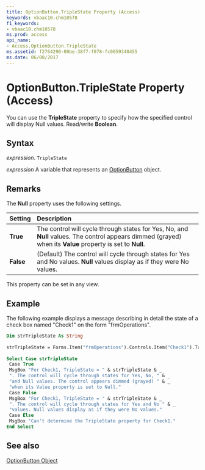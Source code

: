 ```yaml
---
title: OptionButton.TripleState Property (Access)
keywords: vbaac10.chm10578
f1_keywords:
- vbaac10.chm10578
ms.prod: access
api_name:
- Access.OptionButton.TripleState
ms.assetid: f2764290-00be-38f7-f078-fc0059340455
ms.date: 06/08/2017
---
```



# OptionButton.TripleState Property (Access)

You can use the  **TripleState** property to specify how the specified control will display Null values. Read/write **Boolean**.


## Syntax

 _expression_. `TripleState`

 _expression_ A variable that represents an [OptionButton](Access.OptionButton.md) object.


## Remarks

The  **Null** property uses the following settings.



|**Setting**|**Description**|
|:-----|:-----|
|**True**|The control will cycle through states for Yes, No, and  **Null** values. The control appears dimmed (grayed) when its **Value** property is set to **Null**.|
|**False**|(Default) The control will cycle through states for Yes and No values.  **Null** values display as if they were No values.|

This property can be set in any view.


## Example

The following example displays a message describing in detail the state of a check box named "Check1" on the form "frmOperations". 


```vb
Dim strTripleState As String 
 
strTripleState = Forms.Item("frmOperations").Controls.Item("Check1").TripleState 
 
Select Case strTripleState 
 Case True 
 MsgBox "For Check1, TripleState = " & strTripleState & _ 
 ". The control will cycle through states for Yes, No, " & _ 
 "and Null values. The control appears dimmed (grayed) " & _ 
 "when its Value property is set to Null." 
 Case False 
 MsgBox "For Check1, TripleState = " & strTripleState & _ 
 ". The control will cycle through states for Yes and No " & _ 
 "values. Null values display as if they were No values." 
 Case Else 
 MsgBox "Can't determine the TripleState property for Check1." 
End Select 

```


## See also


[OptionButton Object](Access.OptionButton.md)

